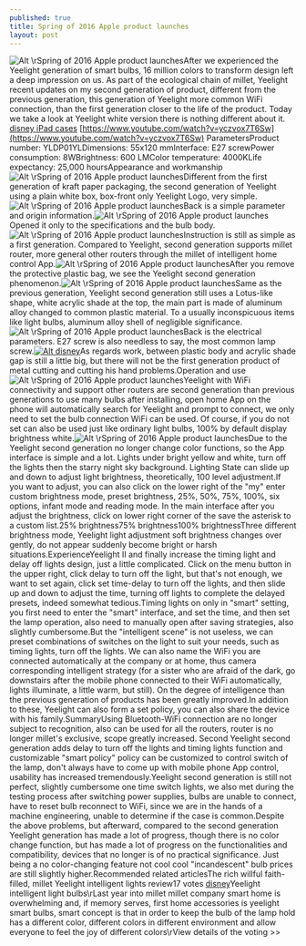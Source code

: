 ```yaml
---
published: true
title: Spring of 2016 Apple product launches
layout: post
---
```

![Alt \rSpring of 2016 Apple product launches](https://c2.staticflickr.com/2/1589/26321803896_096def17df_b.jpg)After we experienced the Yeelight generation of smart bulbs, 16 million colors to transform design left a deep impression on us. As part of the ecological chain of millet, Yeelight recent updates on my second generation of product, different from the previous generation, this generation of Yeelight more common WiFi connection, than the first generation closer to the life of the product. Today we take a look at Yeelight white version there is nothing different about it. [disney iPad cases](https://medium.com/@vanscase/changing-the-world-is-a-little-bit-here-any-business-to-follow-business-sense-10c865e87f39#.naa3otc) [https://www.youtube.com/watch?v=yczvox7T6Sw](https://www.youtube.com/watch?v=yczvox7T6Sw) ParametersProduct number: YLDP01YLDimensions: 55x120 mmInterface: E27 screwPower consumption: 8WBrightness: 600 LMColor temperature: 4000KLife expectancy: 25,000 hoursAppearance and workmanship![Alt \rSpring of 2016 Apple product launches](https://c2.staticflickr.com/2/1482/26321811826_7240479582_b.jpg)Different from the first generation of kraft paper packaging, the second generation of Yeelight using a plain white box, box-front only Yeelight Logo, very simple.![Alt \rSpring of 2016 Apple product launches](https://c2.staticflickr.com/2/1553/25745007023_29332696fc_b.jpg)Back is a simple parameter and origin information.![Alt \rSpring of 2016 Apple product launches](https://c2.staticflickr.com/2/1712/26281557421_6802d606f3_b.jpg)Opened it only to the specifications and the bulb body.![Alt \rSpring of 2016 Apple product launches](https://c2.staticflickr.com/2/1497/26321833206_55758301fa_b.jpg)Instruction is still as simple as a first generation. Compared to Yeelight, second generation supports millet router, more general other routers through the millet of intelligent home control App.![Alt \rSpring of 2016 Apple product launches](https://c2.staticflickr.com/2/1455/25742930794_524bd0f8d2_b.jpg)After you remove the protective plastic bag, we see the Yeelight second generation phenomenon.![Alt \rSpring of 2016 Apple product launches](https://c2.staticflickr.com/2/1511/26281578631_6c13ec4675_b.jpg)Same as the previous generation, Yeelight second generation still uses a Lotus-like shape, white acrylic shade at the top, the main part is made of aluminum alloy changed to common plastic material. To a usually inconspicuous items like light bulbs, aluminum alloy shell of negligible significance.![Alt \rSpring of 2016 Apple product launches](https://c2.staticflickr.com/2/1516/26347815555_5369f23976_b.jpg)Back is the electrical parameters. E27 screw is also needless to say, the most common lamp screw.[![Alt disney](http://www.nodcase.com/images/large/apple_case/disney_mi667_lrg.jpg)](http://www.nodcase.com/disney-mickey-mouse-ipad-mini-leather-case-for-ipad-mini-1-2-3-p-4926.html)As regards work, between plastic body and acrylic shade gap is still a little big, but there will not be the first generation product of metal cutting and cutting his hand problems.Operation and use![Alt \rSpring of 2016 Apple product launches](https://c2.staticflickr.com/2/1592/26281593641_9d0d9565b8_b.jpg)Yeelight with WiFi connectivity and support other routers are second generation than previous generations to use many bulbs after installing, open home App on the phone will automatically search for Yeelight and prompt to connect, we only need to set the bulb connection WiFi can be used. Of course, if you do not set can also be used just like ordinary light bulbs, 100% by default display brightness white.![Alt \rSpring of 2016 Apple product launches](https://c2.staticflickr.com/2/1662/25745057923_3b42edceea_b.jpg)Due to the Yeelight second generation no longer change color functions, so the App interface is simple and a lot. Lights under bright yellow and white, turn off the lights then the starry night sky background. Lighting State can slide up and down to adjust light brightness, theoretically, 100 level adjustment.If you want to adjust, you can also click on the lower right of the \"my\" enter custom brightness mode, preset brightness, 25%, 50%, 75%, 100%, six options, infant mode and reading mode. In the main interface after you adjust the brightness, click on lower right corner of the save the asterisk to a custom list.25% brightness75% brightness100% brightnessThree different brightness mode, Yeelight light adjustment soft brightness changes over gently, do not appear suddenly become bright or harsh situations.ExperienceYeelight II and finally increase the timing light and delay off lights design, just a little complicated. Click on the menu button in the upper right, click delay to turn off the light, but that\'s not enough, we want to set again, click set time-delay to turn off the lights, and then slide up and down to adjust the time, turning off lights to complete the delayed presets, indeed somewhat tedious.Timing lights on only in \"smart\" setting, you first need to enter the \"smart\" interface, and set the time, and then set the lamp operation, also need to manually open after saving strategies, also slightly cumbersome.But the \"intelligent scene\" is not useless, we can preset combinations of switches on the light to suit your needs, such as timing lights, turn off the lights. We can also name the WiFi you are connected automatically at the company or at home, thus camera corresponding intelligent strategy (for a sister who are afraid of the dark, go downstairs after the mobile phone connected to their WiFi automatically, lights illuminate, a little warm, but still). On the degree of intelligence than the previous generation of products has been greatly improved.In addition to these, Yeelight can also form a set policy, you can also share the device with his family.SummaryUsing Bluetooth-WiFi connection are no longer subject to recognition, also can be used for all the routers, router is no longer millet\'s exclusive, scope greatly increased. Second Yeelight second generation adds delay to turn off the lights and timing lights function and customizable \"smart policy\" policy can be customized to control switch of the lamp, don\'t always have to come up with mobile phone App control, usability has increased tremendously.Yeelight second generation is still not perfect, slightly cumbersome one time switch lights, we also met during the testing process after switching power supplies, bulbs are unable to connect, have to reset bulb reconnect to WiFi, since we are in the hands of a machine engineering, unable to determine if the case is common.Despite the above problems, but afterward, compared to the second generation Yeelight generation has made a lot of progress, though there is no color change function, but has made a lot of progress on the functionalities and compatibility, devices that no longer is of no practical significance. Just being a no color-changing feature not cool cool \"incandescent\" bulb prices are still slightly higher.Recommended related articlesThe rich willful faith-filled, millet Yeelight intelligent lights review17 votes [disney](http://www.nodcase.com/disney-mickey-mouse-ipad-mini-leather-case-for-ipad-mini-1-2-3-p-4926.html)Yeelight intelligent light bulbs\rLast year into millet millet company smart home is overwhelming and, if memory serves, first home accessories is yeelight smart bulbs, smart concept is that in order to keep the bulb of the lamp hold has a different color, different colors in different environment and allow everyone to feel the joy of different colors\rView details of the voting >>